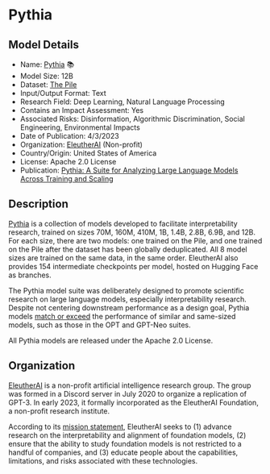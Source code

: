 # Pythia

## Model Details

- Name: [Pythia](https://huggingface.co/EleutherAI/pythia-12b) 📚
- Model Size: 12B
- Dataset: [The Pile](https://pile.eleuther.ai/)
- Input/Output Format: Text
- Research Field: Deep Learning, Natural Language Processing
- Contains an Impact Assessment: Yes
- Associated Risks: Disinformation, Algorithmic Discrimination, Social Engineering, Environmental Impacts
- Date of Publication: 4/3/2023
- Organization: [EleutherAI](https://www.eleuther.ai) (Non-profit)
- Country/Origin: United States of America
- License: Apache 2.0 License
- Publication: [Pythia: A Suite for Analyzing Large Language Models Across Training and Scaling](https://arxiv.org/abs/2304.01373)

## Description

[Pythia](https://huggingface.co/EleutherAI/pythia-12b) is a collection of models developed to facilitate interpretability research, trained on sizes 70M, 160M, 410M, 1B, 1.4B, 2.8B, 6.9B, and 12B. For each size, there are two models: one trained on the Pile, and one trained on the Pile after the dataset has been globally deduplicated. All 8 model sizes are trained on the same data, in the same order. EleutherAI also provides 154 intermediate checkpoints per model, hosted on Hugging Face as branches.

The Pythia model suite was deliberately designed to promote scientific research on large language models, especially interpretability research. Despite not centering downstream performance as a design goal, Pythia models [match or exceed](https://huggingface.co/EleutherAI/pythia-12b#evaluations) the performance of similar and same-sized models, such as those in the OPT and GPT-Neo suites.

All Pythia models are released under the Apache 2.0 License.

## Organization

[EleutherAI](https://www.eleuther.ai/) is a non-profit artificial intelligence research group. The group was formed in a Discord server in July 2020 to organize a replication of GPT-3. In early 2023, it formally incorporated as the EleutherAI Foundation, a non-profit research institute.  
  
According to its [mission statement](https://www.eleuther.ai/about), EleutherAI seeks to (1) advance research on the interpretability and alignment of foundation models, (2) ensure that the ability to study foundation models is not restricted to a handful of companies, and (3) educate people about the capabilities, limitations, and risks associated with these technologies.
